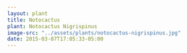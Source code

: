 ```yaml
---
layout: plant
title: Notocactus
plant: Notocactus Nigrispinus
image-src: "../assets/plants/notocactus-nigrispinus.jpg"
date: 2015-03-07T17:05:33-05:00
---
```

